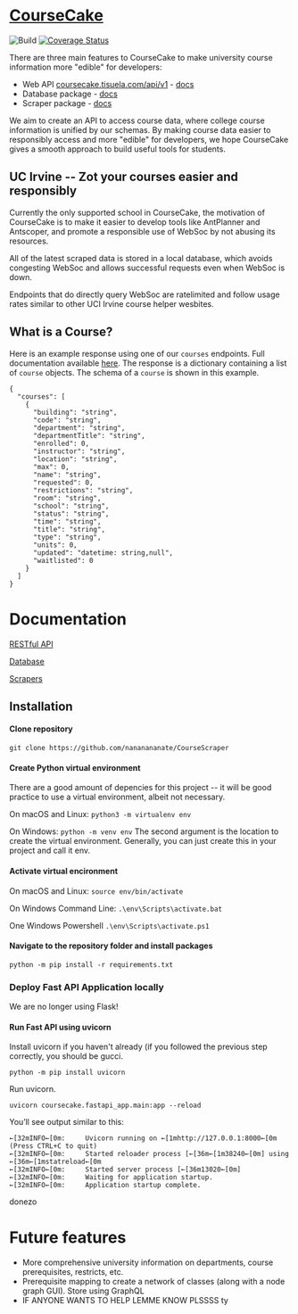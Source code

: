 # [CourseCake](http://docs.coursecake.tisuela.com/)
![Build](https://github.com/nananananate/CourseCake/workflows/Python%20application/badge.svg) [![Coverage Status](https://coveralls.io/repos/github/nananananate/CourseCake/badge.svg?branch=master)](https://coveralls.io/github/nananananate/CourseCake?branch=master)

There are three main features to CourseCake to make university course information more "edible" for developers:
- Web API [coursecake.tisuela.com/api/v1](http://coursecake.tisuela.com/api/v1) - [docs](https://docs.coursecake.tisuela.com/RESTful-API)
- Database package - [docs](http://docs.coursecake.tisuela.com/Database)
- Scraper package - [docs](https://docs.coursecake.tisuela.com/Scrapers)

We aim to create an API to access course data, where college course information is unified by our schemas. By making course data easier to responsibly access and more "edible" for developers, we hope CourseCake gives a smooth approach to build useful tools for students.

## UC Irvine -- Zot your courses easier and responsibly
Currently the only supported school in CourseCake, the motivation of CourseCake is to make it easier to develop tools like AntPlanner and Antscoper, and promote a responsible use of WebSoc by not abusing its resources.

All of the latest scraped data is stored in a local database, which avoids congesting WebSoc and allows successful requests even when WebSoc is down.

Endpoints that do directly query WebSoc are ratelimited and follow usage rates similar to other UCI Irvine course helper wesbites.

## What is a Course?
Here is an example response using one of our `courses` endpoints. Full documentation available [here](http://docs.coursecake.tisuela.com/RESTful-API).
The response is a dictionary containing a list of `course` objects. The schema of a `course` is shown in this example.


```
{
  "courses": [
    {
      "building": "string",
      "code": "string",
      "department": "string",
      "departmentTitle": "string",
      "enrolled": 0,
      "instructor": "string",
      "location": "string",
      "max": 0,
      "name": "string",
      "requested": 0,
      "restrictions": "string",
      "room": "string",
      "school": "string",
      "status": "string",
      "time": "string",
      "title": "string",
      "type": "string",
      "units": 0,
      "updated": "datetime: string,null",
      "waitlisted": 0
    }
  ]
}
```



# Documentation

[RESTful API ](http://docs.coursecake.tisuela.com/RESTful-API)

[Database](http://docs.coursecake.tisuela.com/Database)

[Scrapers](http://docs.coursecake.tisuela.com/Scrapers)


## Installation

#### Clone repository
`git clone https://github.com/nananananate/CourseScraper`

#### Create Python virtual environment

There are a good amount of depencies for this project -- it will be good practice to use a virtual environment, albeit not necessary.

On macOS and Linux:
`python3 -m virtualenv env`

On Windows:
`python -m venv env`
The second argument is the location to create the virtual environment. Generally, you can just create this in your project and call it env.


#### Activate virtual encironment
On macOS and Linux:
`source env/bin/activate`

On Windows Command Line:
`.\env\Scripts\activate.bat`

One Windows Powershell
`.\env\Scripts\activate.ps1`

#### Navigate to the repository folder and install packages
`python -m pip install -r requirements.txt`



### Deploy Fast API Application locally
We are no longer using Flask!

#### Run Fast API using uvicorn

Install uvicorn if you haven't already (if you followed the previous step correctly, you should be gucci.
```
python -m pip install uvicorn
```

Run uvicorn.
```
uvicorn coursecake.fastapi_app.main:app --reload
```

You’ll see output similar to this:

```
←[32mINFO←[0m:     Uvicorn running on ←[1mhttp://127.0.0.1:8000←[0m (Press CTRL+C to quit)
←[32mINFO←[0m:     Started reloader process [←[36m←[1m38240←[0m] using ←[36m←[1mstatreload←[0m
←[32mINFO←[0m:     Started server process [←[36m13020←[0m]
←[32mINFO←[0m:     Waiting for application startup.
←[32mINFO←[0m:     Application startup complete.
```
donezo

# Future features
- More comprehensive university information on departments, course prerequisites, restricts, etc.
- Prerequisite mapping to create a network of classes (along with a node graph GUI). Store using GraphQL
- IF ANYONE WANTS TO HELP LEMME KNOW PLSSSS ty
